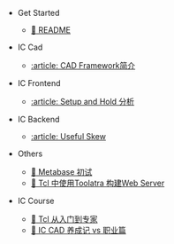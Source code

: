 - Get Started

  - [:thought_balloon: README](README.md)

- IC Cad

  - [:article: CAD Framework简介](iccad/cad_framework.md)

- IC Frontend

  - [:article: Setup and Hold 分析](icfe/setup_hold.md)

- IC Backend

  - [:article: Useful Skew](icbe/useful_skew.md)

- Others

  - [:key: Metabase 初试](other/use_metabase.md)
  - [:key: Tcl 中使用Toolatra 构建Web Server](other/use_toolatra.md)

- IC Course

  - [:book: Tcl 从入门到专家](iccourse/README.ictcl.md)
  - [:book: IC CAD 养成记 vs 职业篇](iccourse/README.iccad.md)
